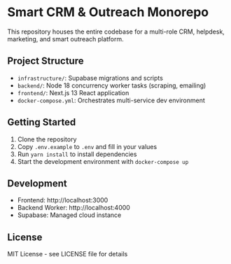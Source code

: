 # Smart CRM & Outreach Monorepo

This repository houses the entire codebase for a multi-role CRM, helpdesk, marketing, and smart outreach platform.

## Project Structure

- `infrastructure/`: Supabase migrations and scripts
- `backend/`: Node 18 concurrency worker tasks (scraping, emailing)
- `frontend/`: Next.js 13 React application
- `docker-compose.yml`: Orchestrates multi-service dev environment

## Getting Started

1. Clone the repository
2. Copy `.env.example` to `.env` and fill in your values
3. Run `yarn install` to install dependencies
4. Start the development environment with `docker-compose up`

## Development

- Frontend: http://localhost:3000
- Backend Worker: http://localhost:4000
- Supabase: Managed cloud instance

## License

MIT License - see LICENSE file for details 